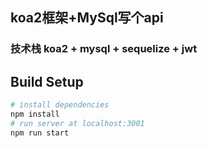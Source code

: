 ## koa2框架+MySql写个api
### 技术栈 koa2 + mysql + sequelize + jwt
## Build Setup
``` bash
# install dependencies
npm install
# run server at localhost:3001
npm run start
```